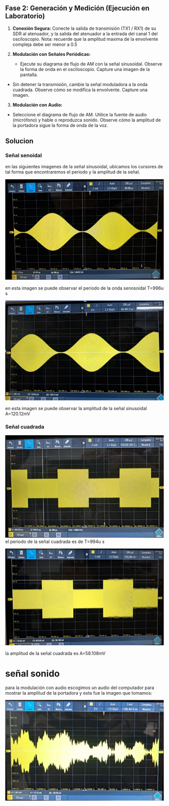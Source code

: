 ## Fase 2: Generación y Medición (Ejecución en Laboratorio)

1.  **Conexión Segura:** Conecte la salida de transmisión (TX1 / RX1) de su SDR al atenuador, y la salida del atenuador a la entrada del canal 1 del osciloscopio. Nota: recuerde que la amplitud maxima de la envolvente compleja debe ser menor a 0.5
2. **Modulación con Señales Periódicas:** 

   - Ejecute su diagrama de flujo de AM con la señal sinusoidal. Observe la forma de onda en el osciloscopio. Capture una imagen de la pantalla.

- Sin detener la transmisión, cambie la señal moduladora a la onda cuadrada. Observe cómo se modifica la envolvente. Capture una imagen.
3. **Modulación con Audio:** 

  - Seleccione el diagrama de flujo de AM. Utilice la fuente de audio (micrófono) y hable o reproduzca sonido. Observe cómo la amplitud de la portadora sigue la forma de onda de la voz.

## Solucion

### Señal senoidal 
en las siguientes imagenes de la señal sinusoidal, ubicamos los cursores de tal forma que encontraremos el periodo y la amplitud de la señal.

![texto alternativo](senoidal.jpeg)

en esta imagen se puede observar el periodo de la onda senosoidal 
T=996u s

![texto alternativo](amplitudSenoidal.jpeg)

en esta imagen se puede observar la amplitud de la señal sinusoidal 
A=120.12mV

### Señal cuadrada

![texto alternativo](cuadrada.jpeg)
el periodo de la señal cuadrada es de T=994u s

![texto alternativo](cuadrada_amplitud.jpeg)

la amplitud de la señal cuadrada es A=58.108mV

# señal sonido 
para la modulación con audio escogimos un audio del computador para mostrar la amplitud de la portadora y esta fue la imagen que tomamos:

![texto alternativo](ondasonido.jpeg) 


